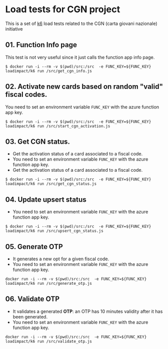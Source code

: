 # Load tests for CGN project

This is a set of [k6](https://k6.io) load tests related to the CGN (carta giovani nazionale) initiative


## 01. Function Info page

This test is not very useful since it just calls the function app info page.

```
$ docker run -i --rm -v $(pwd)/src:/src  -e FUNC_KEY=${FUNC_KEY} loadimpact/k6 run /src/get_cgn_info.js
```

## 02. Activate new cards based on random "valid" fiscal codes.

You need to set an environment variable `FUNC_KEY` with the azure function app key.

```
$ docker run -i --rm -v $(pwd)/src:/src  -e FUNC_KEY=${FUNC_KEY} loadimpact/k6 run /src/start_cgn_activation.js
```

## 03. Get CGN status.

* Get the activation status of a card associated to a fiscal code.
* You need to set an environment variable `FUNC_KEY` with the azure function app key.
* Get the activation status of a card associated to a fiscal code.

```
$ docker run -i --rm -v $(pwd)/src:/src  -e FUNC_KEY=${FUNC_KEY} loadimpact/k6 run /src/get_cgn_status.js
```

## 04. Update upsert status

* You need to set an environment variable `FUNC_KEY` with the azure function app key.

```
$ docker run -i --rm -v $(pwd)/src:/src  -e FUNC_KEY=${FUNC_KEY} loadimpact/k6 run /src/upsert_cgn_status.js
```

## 05. Generate OTP

* It generates a new opt for a given fiscal code.
* You need to set an environment variable `FUNC_KEY` with the azure function app key.

```
docker run -i --rm -v $(pwd)/src:/src  -e FUNC_KEY=${FUNC_KEY} loadimpact/k6 run /src/generate_otp.js
```

## 06. Validate OTP

* It validates a generated **OTP**: an OTP has 10 minutes validity after it has been generated.
* You need to set an environment variable `FUNC_KEY` with the azure function app key.

```
docker run -i --rm -v $(pwd)/src:/src  -e FUNC_KEY=${FUNC_KEY} loadimpact/k6 run /src/validate_otp.js
```
